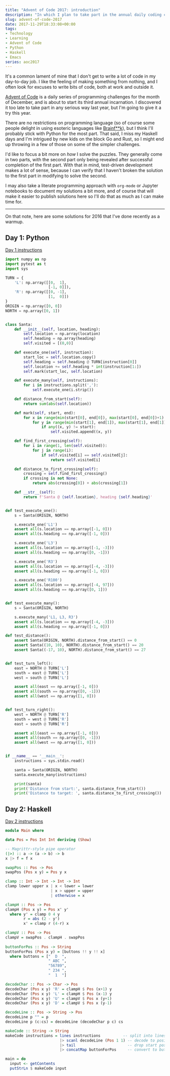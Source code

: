 ```yaml
---
title: "Advent of Code 2017: introduction"
description: "In which I plan to take part in the annual daily coding challenge for the month of December."
slug: advent-of-code-2017
date: 2017-11-29T18:33:08+00:00
tags:
- Technology
- Learning
- Advent of Code
- Python
- Haskell
- Emacs
series: aoc2017
---
```


It's a common lament of mine that I don't get to write a lot of code in my day-to-day job. I like the feeling of making something from nothing, and I often look for excuses to write bits of code, both at work and outside it.

[Advent of Code][] is a daily series of programming challenges for the month of December, and is about to start its third annual incarnation. I discovered it too late to take part in any serious way last year, but I'm going to give it a try this year.

[Advent of Code]: http://adventofcode.com

There are no restrictions on programming language (so of course some people delight in using esoteric languages like [Brainf**k](https://en.wikipedia.org/wiki/Brainfuck)), but I think I'll probably stick with Python for the most part. That said, I miss my Haskell days and I'm intrigued by new kids on the block Go and Rust, so I might end up throwing in a few of those on some of the simpler challenges.

I'd like to focus a bit more on *how* I solve the puzzles. They generally come in two parts, with the second part only being revealed after successful completion of the first part. With that in mind, test-driven development makes a lot of sense, because I can verify that I haven't broken the solution to the first part in modifying to solve the second.

I may also take a literate programming approach with `org-mode` or Jupyter notebooks to document my solutions a bit more, and of course that will make it easier to publish solutions here so I'll do that as much as I can make time for.

---

On that note, here are some solutions for 2016 that I've done recently as a warmup.

## Day 1: Python

[Day 1 instructions](http://adventofcode.com/2016/day/1)

```python
import numpy as np
import pytest as t
import sys

TURN = {
    'L': np.array([[0,  1],
                   [-1, 0]]),
    'R': np.array([[0, -1],
                   [1,  0]])
}
ORIGIN = np.array([0, 0])
NORTH = np.array([0, 1])


class Santa:
    def __init__(self, location, heading):
        self.location = np.array(location)
        self.heading = np.array(heading)
        self.visited = [(0,0)]

    def execute_one(self, instruction):
        start_loc = self.location.copy()
        self.heading = self.heading @ TURN[instruction[0]]
        self.location += self.heading * int(instruction[1:])
        self.mark(start_loc, self.location)

    def execute_many(self, instructions):
        for i in instructions.split(','):
            self.execute_one(i.strip())

    def distance_from_start(self):
        return sum(abs(self.location))

    def mark(self, start, end):
        for x in range(min(start[0], end[0]), max(start[0], end[0])+1):
            for y in range(min(start[1], end[1]), max(start[1], end[1])+1):
                if any((x, y) != start):
                    self.visited.append((x, y))

    def find_first_crossing(self):
        for i in range(1, len(self.visited)):
            for j in range(i):
                if self.visited[i] == self.visited[j]:
                    return self.visited[i]

    def distance_to_first_crossing(self):
        crossing = self.find_first_crossing()
        if crossing is not None:
            return abs(crossing[0]) + abs(crossing[1])

    def __str__(self):
        return f'Santa @ {self.location}, heading {self.heading}'


def test_execute_one():
    s = Santa(ORIGIN, NORTH)

    s.execute_one('L1')
    assert all(s.location == np.array([-1, 0]))
    assert all(s.heading == np.array([-1, 0]))

    s.execute_one('L3')
    assert all(s.location == np.array([-1, -3]))
    assert all(s.heading == np.array([0, -1]))

    s.execute_one('R3')
    assert all(s.location == np.array([-4, -3]))
    assert all(s.heading == np.array([-1, 0]))

    s.execute_one('R100')
    assert all(s.location == np.array([-4, 97]))
    assert all(s.heading == np.array([0, 1]))


def test_execute_many():
    s = Santa(ORIGIN, NORTH)

    s.execute_many('L1, L3, R3')
    assert all(s.location == np.array([-4, -3]))
    assert all(s.heading == np.array([-1, 0]))

def test_distance():
    assert Santa(ORIGIN, NORTH).distance_from_start() == 0
    assert Santa((10, 10), NORTH).distance_from_start() == 20
    assert Santa((-17, 10), NORTH).distance_from_start() == 27


def test_turn_left():
    east = NORTH @ TURN['L']
    south = east @ TURN['L']
    west = south @ TURN['L']

    assert all(east == np.array([-1, 0]))
    assert all(south == np.array([0, -1]))
    assert all(west == np.array([1, 0]))


def test_turn_right():
    west = NORTH @ TURN['R']
    south = west @ TURN['R']
    east = south @ TURN['R']

    assert all(east == np.array([-1, 0]))
    assert all(south == np.array([0, -1]))
    assert all(west == np.array([1, 0]))


if __name__ == '__main__':
    instructions = sys.stdin.read()

    santa = Santa(ORIGIN, NORTH)
    santa.execute_many(instructions)

    print(santa)
    print('Distance from start:', santa.distance_from_start())
    print('Distance to target: ', santa.distance_to_first_crossing())
```

## Day 2: Haskell

[Day 2 instructions](http://adventofcode.com/2016/day/2)

```haskell
module Main where

data Pos = Pos Int Int deriving (Show)

-- Magrittr-style pipe operator
(|>) :: a -> (a -> b) -> b
x |> f = f x

swapPos :: Pos -> Pos
swapPos (Pos x y) = Pos y x

clamp :: Int -> Int -> Int -> Int
clamp lower upper x | x < lower = lower
                    | x > upper = upper
                    | otherwise = x

clampH :: Pos -> Pos
clampH (Pos x y) = Pos x' y'
  where y' = clamp 0 4 y
        r = abs (2 - y')
        x' = clamp r (4-r) x

clampV :: Pos -> Pos
clampV = swapPos . clampH . swapPos
                        
buttonForPos :: Pos -> String
buttonForPos (Pos x y) = [buttons !! y !! x]
  where buttons = ["  D  ",
                   " ABC ",
                   "56789",
                   " 234 ",
                   "  1  "]

decodeChar :: Pos -> Char -> Pos
decodeChar (Pos x y) 'R' = clampH $ Pos (x+1) y
decodeChar (Pos x y) 'L' = clampH $ Pos (x-1) y
decodeChar (Pos x y) 'U' = clampV $ Pos x (y+1)
decodeChar (Pos x y) 'D' = clampV $ Pos x (y-1)

decodeLine :: Pos -> String -> Pos
decodeLine p "" = p
decodeLine p (c:cs) = decodeLine (decodeChar p c) cs

makeCode :: String -> String
makeCode instructions = lines instructions          -- split into lines
                        |> scanl decodeLine (Pos 1 1) -- decode to positions
                        |> tail                       -- drop start position
                        |> concatMap buttonForPos     -- convert to buttons

main = do
  input <- getContents
  putStrLn $ makeCode input
```
